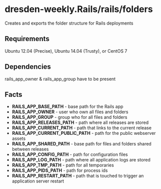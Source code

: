dresden-weekly.Rails/rails/folders
=====================

Creates and exports the folder structure for Rails deployments

Requirements
------------

Ubuntu 12.04 (Precise), Ubuntu 14.04 (Trusty), or CentOS 7

Dependencies
------------

rails_app_owner & rails_app_group have to be present

Facts
-----

* **RAILS_APP_BASE_PATH** - base path for the Rails app
* **RAILS_APP_OWNER** - user who own all files and folders
* **RAILS_APP_GROUP** - group who for all files and folders
* **RAILS_APP_RELEASES_PATH** - path where all releases are stored
* **RAILS_APP_CURRENT_PATH** - path that links to the current release
* **RAILS_APP_CURRENT_PUBLIC_PATH** - path for the public webserver assets
* **RAILS_APP_SHARED_PATH** - base path for files and folders shared between releases
* **RAILS_APP_CONFIG_PATH** - path for configuration files
* **RAILS_APP_LOG_PATH** - path where all application logs are stored
* **RAILS_APP_TMP_PATH** - path for all temporaries
* **RAILS_APP_PIDS_PATH** - path for process ids
* **RAILS_APP_RESTART_PATH** - path that is touched to trigger an application server restart
